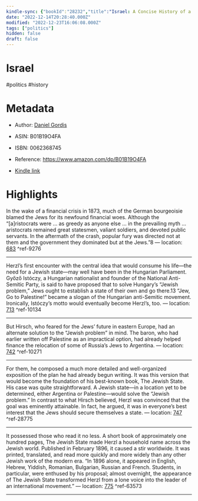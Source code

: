 ```yaml
---
kindle-sync: {"bookId":"28232","title":"Israel: A Concise History of a Nation Reborn","author":"Daniel Gordis","asin":"B01B19O4FA","lastAnnotatedDate":"2019-02-15","bookImageUrl":"https://m.media-amazon.com/images/I/91+4ktlXqlL._SY160.jpg","highlightsCount":5}
date: "2022-12-14T20:28:40.000Z"
modified: "2022-12-23T16:06:08.000Z"
tags: ["politics"]
hidden: false
draft: false
---
```

# Israel

#politics #history

# Metadata

* Author: [Daniel Gordis](https://www.amazon.com/Daniel-Gordis/e/B000APBB2Q/ref=dp_byline_cont_ebooks_1)

* ASIN: B01B19O4FA

* ISBN: 0062368745

* Reference: <https://www.amazon.com/dp/B01B19O4FA>

* [Kindle link](kindle://book?action=open&asin=B01B19O4FA)

# Highlights

In the wake of a financial crisis in 1873, much of the German bourgeoisie blamed the Jews for its newfound financial woes. Although the “[a]ristocrats were … as greedy as anyone else … in the prevailing myth … aristocrats remained great statesmen, valiant soldiers, and devoted public servants. In the aftermath of the crash, popular fury was directed not at them and the government they dominated but at the Jews.”8 — location: [683](kindle://book?action=open&asin=B01B19O4FA&location=683) ^ref-9276

---

Herzl’s first encounter with the central idea that would consume his life—the need for a Jewish state—may well have been in the Hungarian Parliament. Győző Istóczy, a Hungarian nationalist and founder of the National Anti-Semitic Party, is said to have proposed that to solve Hungary’s “Jewish problem,” Jews ought to establish a state of their own and go there.13 “Jew, Go to Palestine!” became a slogan of the Hungarian anti-Semitic movement. Ironically, Istóczy’s motto would eventually become Herzl’s, too. — location: [713](kindle://book?action=open&asin=B01B19O4FA&location=713) ^ref-10134

---

But Hirsch, who feared for the Jews’ future in eastern Europe, had an alternate solution to the “Jewish problem” in mind. The baron, who had earlier written off Palestine as an impractical option, had already helped finance the relocation of some of Russia’s Jews to Argentina. — location: [742](kindle://book?action=open&asin=B01B19O4FA&location=742) ^ref-10271

---

For them, he composed a much more detailed and well-organized exposition of the plan he had already begun writing. It was this version that would become the foundation of his best-known book, The Jewish State. His case was quite straightforward. A Jewish state—in a location yet to be determined, either Argentina or Palestine—would solve the “Jewish problem.” In contrast to what Hirsch believed, Herzl was convinced that the goal was eminently attainable. In fact, he argued, it was in everyone’s best interest that the Jews should secure themselves a state. — location: [747](kindle://book?action=open&asin=B01B19O4FA&location=747) ^ref-28775

---

It possessed those who read it no less. A short book of approximately one hundred pages, The Jewish State made Herzl a household name across the Jewish world. Published in February 1896, it caused a stir worldwide. It was printed, translated, and read more quickly and more widely than any other Jewish work of the modern era. “In 1896 alone, it appeared in English, Hebrew, Yiddish, Romanian, Bulgarian, Russian and French. Students, in particular, were enthused by his proposal; almost overnight, the appearance of The Jewish State transformed Herzl from a lone voice into the leader of an international movement.” — location: [775](kindle://book?action=open&asin=B01B19O4FA&location=775) ^ref-63573

---
